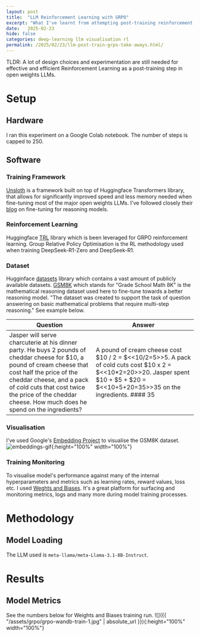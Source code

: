 ```yaml
---
layout: post
title:  "LLM Reinforcement Learning with GRPO"
excerpt: "What I've learnt from attempting post-training reinforcement learning on open weights LLM."
date:   2025-02-23
hide: false
categories: deep-learning llm visualisation rl
permalink: /2025/02/23/llm-post-train-grpo-take-aways.html/
---
```


TLDR: A lot of design choices and experimentation are still needed for effective and efficient Reinforcement Learning as a post-training step in open weights LLMs.

# Setup 
## Hardware
I ran this experiment on a Google Colab notebook. The number of steps is capped to 250.

## Software
### Training Framework
[Unsloth](https://unsloth.ai/) is a framework built on top of Huggingface Transformers library, that allows for significantly improved speed and less memory needed when fine-tuning most of the major open weights LLMs. I've followed closely their [blog](https://unsloth.ai/blog/r1-reasoning) on fine-tuning for reasoning models.

### Reinforcement Learning
Huggingface [TRL](https://huggingface.co/docs/trl/en/index) library which is been leveraged for GRPO reinforcement learning. Group Relative Policy Optimisation is the RL methodology used when training DeepSeek-R1-Zero and DeepSeek-R1.

### Dataset
Hugginface [datasets](https://huggingface.co/docs/datasets/en/index) library which contains a vast amount of publicly available datasets. [GSM8K](https://huggingface.co/datasets/openai/gsm8k) which stands for "Grade School Math 8K" is the mathematical reasoning dataset used here to fine-tune towards a better reasoning model. "The dataset was created to support the task of question answering on basic mathematical problems that require multi-step reasoning." See example below.

| Question | Answer |
| ----------- | ----------- |
| Jasper will serve charcuterie at his dinner party. He buys 2 pounds of cheddar cheese for $10, a pound of cream cheese that cost half the price of the cheddar cheese, and a pack of cold cuts that cost twice the price of the cheddar cheese. How much does he spend on the ingredients? | A pound of cream cheese cost $10 / 2 = $<<10/2=5>>5. A pack of cold cuts cost $10 x 2 = $<<10*2=20>>20. Jasper spent $10 + $5 + $20 = $<<10+5+20=35>>35 on the ingredients. #### 35 |

### Visualisation
I've used Google's [Embedding Project](https://projector.tensorflow.org/) to visualise the GSM8K dataset.
![](/grpo/gsm8k-embeddings-viz.gif "embeddings-gif"){:height="100%" width="100%"}

### Training Monitoring
To visualise model's performance against many of the internal hyperparameters and metrics such as learning rates, reward values, loss etc. I used [Weghts and Biases](https://wandb.ai/site/). It's a great platform for surfacing and monitoring metrics, logs and many more during model training processes.

# Methodology

## Model Loading
The LLM used is `meta-llama/meta-Llama-3.1-8B-Instruct`.

# Results
## Model Metrics
See the numbers below for Weights and Biases training run.
![]({{ "/assets/grpo/grpo-wandb-train-1.jpg" | absolute_url }}){:height="100%" width="100%"}
